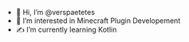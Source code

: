 - 👋 Hi, I’m @verspaetetes
- 👀 I’m interested in Minecraft Plugin Developement
- ✍️ I’m currently learning Kotlin
